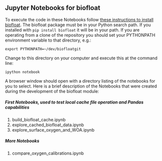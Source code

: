 Jupyter Notebooks for biofloat 
------------------------------

To execute the code in these Notebooks follow [these instructions to install biofloat](../README.md).
The biofloat package must be in your Python search path.  If you installed with `pip install biofloat`
it will be in your path.  If you are operating from a clone of the repository you should set your
PYTHONPATH environment variable to that directory, e.g.:

    export PYTHONPATH=~/dev/biofloatgit

Change to this directory on your computer and execute this at the command line:

    ipython notebook

A browser window should open with a directory listing of the notebooks for you to select. Here is a brief description
of the Notebooks that were created during the development of the biofloat module:

#####  First Notebooks, used to test local cache file operation and Pandas capabilities
1. build_biofloat_cache.ipynb
2. explore_cached_biofloat_data.ipynb
3. explore_surface_oxygen_and_WOA.ipynb

##### More Notebooks
1. compare_oxygen_calibrations.ipynb
